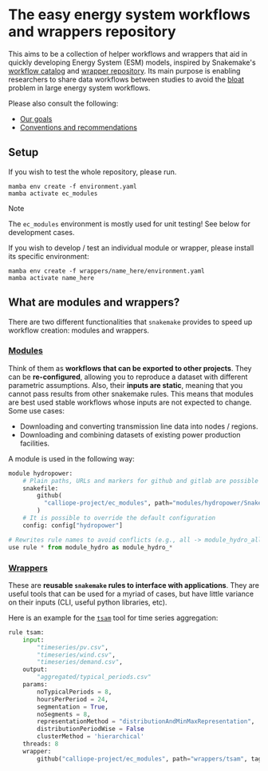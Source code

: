 # The easy energy system workflows and wrappers repository

This aims to be a collection of helper workflows and wrappers that aid in quickly developing Energy System (ESM) models, inspired by Snakemake's [workflow catalog](https://snakemake.github.io/snakemake-workflow-catalog/) and [wrapper repository](https://snakemake-wrappers.readthedocs.io/en/stable/).
Its main purpose is enabling researchers to share data workflows between studies to avoid the [bloat](docs/goals.md#bloat-and-reproducibility) problem in large energy system workflows.

Please also consult the following:

- [Our goals](docs/goals.md)
- [Conventions and recommendations](docs/conventions.md)

## Setup

If you wish to test the whole repository, please run.

```shell
mamba env create -f environment.yaml
mamba activate ec_modules
```

>[!note]
> The `ec_modules` environment is mostly used for unit testing! See below for development cases.

If you wish to develop / test an individual module or wrapper, please install its specific environment:

```shell
mamba env create -f wrappers/name_here/environment.yaml
mamba activate name_here
```

## What are modules and wrappers?

There are two different functionalities that `snakemake` provides to speed up workflow creation: modules and wrappers.

### [Modules](https://snakemake.readthedocs.io/en/stable/snakefiles/modularization.html#modules)

Think of them as **workflows that can be exported to other projects**.
They can be **re-configured**, allowing you to reproduce a dataset with different parametric assumptions.
Also, their **inputs are static**, meaning that you cannot pass results from other snakemake rules.
This means that modules are best used stable workflows whose inputs are not expected to change.
Some use cases:

- Downloading and converting transmission line data into nodes / regions.
- Downloading and combining datasets of existing power production facilities.

A module is used in the following way:

```python
module hydropower:
    # Plain paths, URLs and markers for github and gitlab are possible
    snakefile:
        github(
          "calliope-project/ec_modules", path="modules/hydropower/Snakefile", tag="v1.0.0"
        )
    # It is possible to override the default configuration
    config: config["hydropower"]

# Rewrites rule names to avoid conflicts (e.g., all -> module_hydro_all)
use rule * from module_hydro as module_hydro_*
```

### [Wrappers](https://snakemake.readthedocs.io/en/stable/snakefiles/modularization.html#wrappers)

These are **reusable `snakemake` rules to interface with applications**.
They are useful tools that can be used for a myriad of cases, but have little variance on their inputs (CLI, useful python libraries, etc).

Here is an example for the [`tsam`](https://github.com/FZJ-IEK3-VSA/tsam) tool for time series aggregation:

```python
rule tsam:
    input:
        "timeseries/pv.csv",
        "timeseries/wind.csv",
        "timeseries/demand.csv",
    output:
        "aggregated/typical_periods.csv"
    params:
        noTypicalPeriods = 8,
        hoursPerPeriod = 24,
        segmentation = True,
        noSegments = 8,
        representationMethod = "distributionAndMinMaxRepresentation",
        distributionPeriodWise = False
        clusterMethod = 'hierarchical'
    threads: 8
    wrapper:
        github("calliope-project/ec_modules", path="wrappers/tsam", tag="v0.2")
```
